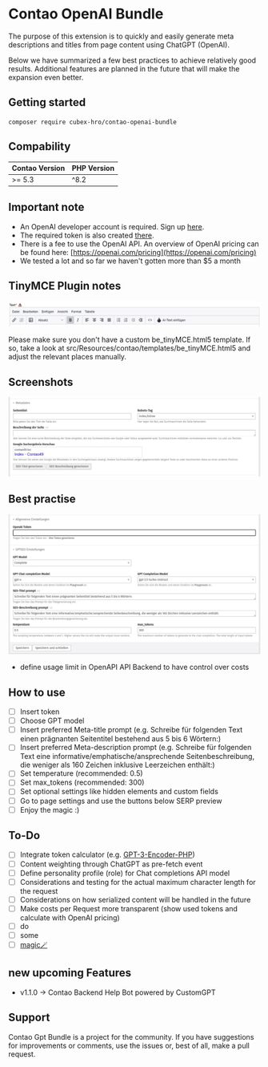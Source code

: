# Contao OpenAI Bundle

The purpose of this extension is to quickly and easily generate meta descriptions and titles from page content using ChatGPT (OpenAI).

Below we have summarized a few best practices to achieve relatively good results.
Additional features are planned in the future that will make the expansion even better.

## Getting started


```
composer require cubex-hro/contao-openai-bundle
```

## Compability

| Contao Version | PHP Version |
|----------------|-------------|
| \>= 5.3        | ^8.2        |


## Important note

- An OpenAI developer account is required. Sign up [here](https://platform.openai.com/signup). 
- The required token is also created [there](https://platform.openai.com/account/api-keys).
- There is a fee to use the OpenAI API. An overview of OpenAI pricing can be found here: [https://openai.com/pricing](https://openai.com/pricing)
- We tested a lot and so far we haven't gotten more than $5 a month

## TinyMCE Plugin notes
![](docs/tinymce.png)

Please make sure you don't have a custom be_tinyMCE.html5 template. If so, take a look at src/Resources/contao/templates/be_tinyMCE.html5 and adjust the relevant places manually.

## Screenshots

![](docs/preview.png)

## Best practise

![](docs/settings.png)

- define usage limit in OpenAPI API Backend to have control over costs


## How to use

- [ ] Insert token
- [ ] Choose GPT model
- [ ] Insert preferred Meta-title prompt (e.g. Schreibe für folgenden Text einen prägnanten Seitentitel bestehend aus 5 bis 6 Wörtern:)
- [ ] Insert preferred Meta-description prompt (e.g. Schreibe für folgenden Text eine informative/emphatische/ansprechende Seitenbeschreibung, die weniger als 160 Zeichen inklusive Leerzeichen enthält:)
- [ ] Set temperature (recommended: 0.5)
- [ ] Set max_tokens (recommended: 300)
- [ ] Set optional settings like hidden elements and custom fields
- [ ] Go to page settings and use the buttons below SERP preview
- [ ] Enjoy the magic :)

## To-Do

- [ ] Integrate token calculator (e.g. [GPT-3-Encoder-PHP](https://github.com/CodeRevolutionPlugins/GPT-3-Encoder-PHP))
- [ ] Content weighting through ChatGPT as pre-fetch event
- [ ] Define personality profile (role) for Chat completions API model
- [ ] Considerations and testing for the actual maximum character length for the request
- [ ] Considerations on how serialized content will be handled in the future
- [ ] Make costs per Request more transparent (show used tokens and calculate with OpenAI pricing)
- [ ] do
- [ ] some
- [ ] [magic🪄](https://media.tenor.com/IOEsG9ldvhAAAAAd/mr-bean.gif)

## new upcoming Features
- v1.1.0 -> Contao Backend Help Bot powered by CustomGPT

## Support
Contao Gpt Bundle is a project for the community. If you have suggestions for improvements or comments, use the issues or, best of all, make a pull request.